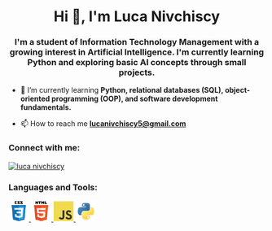 <h1 align="center">Hi 👋, I'm Luca Nivchiscy</h1>
<h3 align="center">I'm a student of Information Technology Management with a growing interest in Artificial Intelligence. I'm currently learning Python and exploring basic AI concepts through small projects.</h3>

- 🌱 I’m currently learning **Python, relational databases (SQL), object-oriented programming (OOP), and software development fundamentals.**

- 📫 How to reach me **lucanivchiscy5@gmail.com**

<h3 align="left">Connect with me:</h3>
<p align="left">
<a href="https://www.linkedin.com/in/lucanivchiscy40536/" target="blank"><img align="center" src="https://raw.githubusercontent.com/rahuldkjain/github-profile-readme-generator/master/src/images/icons/Social/linked-in-alt.svg" alt="luca nivchiscy" height="30" width="40" /></a>
</p>

<h3 align="left">Languages and Tools:</h3>
<p align="left"> <a href="https://www.w3schools.com/css/" target="_blank" rel="noreferrer"> <img src="https://raw.githubusercontent.com/devicons/devicon/master/icons/css3/css3-original-wordmark.svg" alt="css3" width="40" height="40"/> </a> <a href="https://www.w3.org/html/" target="_blank" rel="noreferrer"> <img src="https://raw.githubusercontent.com/devicons/devicon/master/icons/html5/html5-original-wordmark.svg" alt="html5" width="40" height="40"/> </a> <a href="https://developer.mozilla.org/en-US/docs/Web/JavaScript" target="_blank" rel="noreferrer"> <img src="https://raw.githubusercontent.com/devicons/devicon/master/icons/javascript/javascript-original.svg" alt="javascript" width="40" height="40"/> </a> <a href="https://www.python.org" target="_blank" rel="noreferrer"> <img src="https://raw.githubusercontent.com/devicons/devicon/master/icons/python/python-original.svg" alt="python" width="40" height="40"/> </a> </p>
